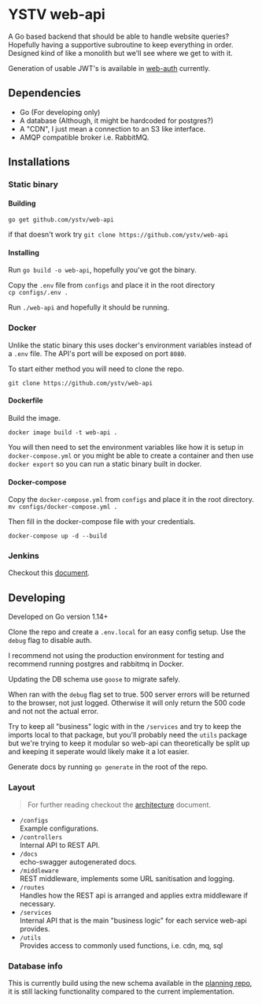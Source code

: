 # YSTV web-api

A Go based backend that should be able to handle website queries? Hopefully having a supportive subroutine to keep everything in order. Designed kind of like a monolith but we'll see where we get to with it.

Generation of usable JWT's is available in [web-auth](github.com/ystv/web-auth) currently.

## Dependencies

- Go (For developing only)
- A database (Although, it might be hardcoded for postgres?)
- A "CDN", I just mean a connection to an S3 like interface.
- AMQP compatible broker i.e. RabbitMQ.

## Installations

### Static binary

#### Building

`go get github.com/ystv/web-api`

if that doesn't work try `git clone https://github.com/ystv/web-api`

#### Installing

Run `go build -o web-api`, hopefully you've got the binary.

Copy the `.env` file from `configs` and place it in the root directory  
`cp configs/.env .`

Run `./web-api` and hopefully it should be running.

### Docker

Unlike the static binary this uses docker's environment variables instead of a `.env` file. The API's port will be exposed on port `8080`.

To start either method you will need to clone the repo.

`git clone https://github.com/ystv/web-api`

#### Dockerfile

Build the image.

`docker image build -t web-api .`

You will then need to set the environment variables like how it is setup in `docker-compose.yml` or you might be able to create a container and then use `docker export` so you can run a static binary built in docker.

#### Docker-compose

Copy the `docker-compose.yml` from `configs` and place it in the root directory.  
`mv configs/docker-compose.yml .`

Then fill in the docker-compose file with your credentials.

`docker-compose up -d --build`

### Jenkins

Checkout this [document](ci.md).

## Developing

Developed on Go version 1.14+

Clone the repo and create a `.env.local` for an easy config setup. Use the `debug` flag to disable auth.

I recommend not using the production environment for testing and recommend running postgres and rabbitmq in Docker.

Updating the DB schema use `goose` to migrate safely.

When ran with the `debug` flag set to true. 500 server errors will be returned to the browser, not just logged. Otherwise it will only return the 500 code and not not the actual error.

Try to keep all "business" logic with in the `/services` and try to keep the imports local to that package, but you'll probably need the `utils` package but we're trying to keep it modular so web-api can theoretically be split up and keeping it seperate would likely make it a lot easier.

Generate docs by running `go generate` in the root of the repo.

### Layout

> For further reading checkout the [architecture](architecture.md) document.

- `/configs`  
  Example configurations.
- `/controllers`  
  Internal API to REST API.
- `/docs`  
  echo-swagger autogenerated docs.
- `/middleware`  
  REST middleware, implements some URL sanitisation and logging.
- `/routes`  
  Handles how the REST api is arranged and applies extra middleware if necessary.
- `/services`  
  Internal API that is the main "business logic" for each service web-api provides.
- `/utils`  
  Provides access to commonly used functions, i.e. cdn, mq, sql

### Database info

This is currently build using the new schema available in the [planning repo](github.com/ystv/Website2ElectricBoogaloo), it is still lacking functionality compared to the current implementation.
